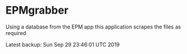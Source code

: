 # EPMgrabber
Using a database from the EPM app this application scrapes the files as required


Latest backup: Sun Sep 29 23:46:01 UTC 2019
